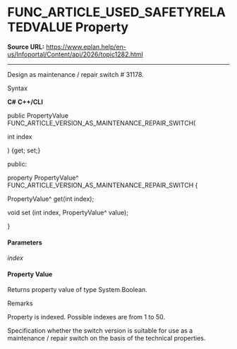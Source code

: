 # FUNC_ARTICLE_USED_SAFETYRELATEDVALUE Property

**Source URL:** https://www.eplan.help/en-us/Infoportal/Content/api/2026/topic1282.html

---

Design as maintenance / repair switch # 31178.

Syntax

**C#**
**C++/CLI**


public PropertyValue FUNC_ARTICLE_VERSION_AS_MAINTENANCE_REPAIR_SWITCH( 

   int index

) {get; set;}

public:

property PropertyValue^ FUNC_ARTICLE_VERSION_AS_MAINTENANCE_REPAIR_SWITCH {

   PropertyValue^ get(int index);

   void set (int index, PropertyValue^ value);

}


#### Parameters

*index*

#### Property Value

Returns property value of type System.Boolean.

Remarks

Property is indexed. Possible indexes are from 1 to 50.

Specification whether the switch version is suitable for use as a maintenance / repair switch on the basis of the technical properties.
